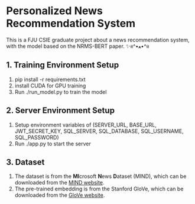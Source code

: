 # Personalized News Recommendation System
This is a FJU CSIE graduate project about a news recommendation system, with the model based on the NRMS-BERT paper. ✨ฅ^•ﻌ•^ฅ

## 1. Training Environment Setup
1. pip install -r requirements.txt
2. install CUDA for GPU training
3. Run ./run_model.py to train the model
## 2. Server Environment Setup
1. Setup environment variables of (SERVER_URL, BASE_URL, JWT_SECRET_KEY, SQL_SERVER, SQL_DATABASE, SQL_USERNAME, SQL_PASSWORD)
2. Run ./app.py to start the server
## 3. Dataset
1. The dataset is from the **MI**crosoft **N**ews **D**ataset (MIND), which can be downloaded from the [MIND website](https://msnews.github.io/).
2. The pre-trained embedding is from the Stanford GloVe, which can be downloaded from the [GloVe website](https://nlp.stanford.edu/projects/glove/).